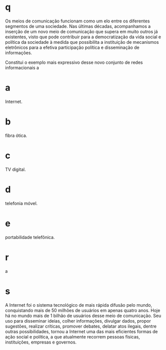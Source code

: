# q
Os meios de comunicação funcionam como um elo entre os diferentes segmentos de uma sociedade. Nas últimas décadas, acompanhamos a inserção de um novo meio de comunicação que supera em muito outros já existentes, visto que pode contribuir para a democratização da vida social e política da sociedade à medida que possibilita a instituição de mecanismos eletrônicos para a efetiva participação política e disseminação de informações.

Constitui o exemplo mais expressivo desse novo conjunto de redes informacionais a

# a
Internet.

# b
fibra ótica.

# c
TV digital.

# d
telefonia móvel.

# e
portabilidade telefônica.

# r
a

# s
A Internet foi o sistema tecnológico de mais rápida difusão pelo mundo, conquistando mais de 50 milhões de usuários em apenas quatro anos. Hoje há no mundo mais de 1 bilhão de usuários desse meio de comunicação. Seu uso para disseminar ideias, colher informações, divulgar dados, propor sugestões, realizar críticas, promover debates, delatar atos ilegais, dentre outras possibilidades, tornou a Internet uma das mais eficientes formas de ação social e política, a que atualmente recorrem pessoas físicas, instituições, empresas e governos.
